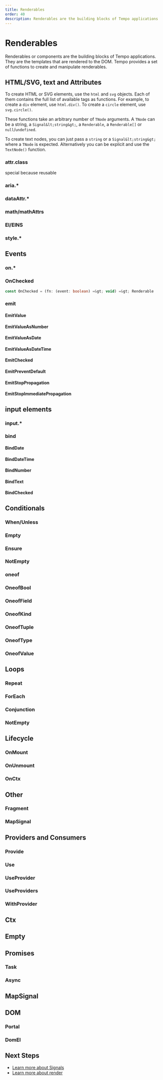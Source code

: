 ```yaml
---
title: Renderables
order: 40
description: Renderables are the building blocks of Tempo applications. They are the templates that are rendered to the DOM. Tempo provides a set of functions to create and manipulate renderables.
---
```

# Renderables

Renderables or components are the building blocks of Tempo applications. They are the templates that are rendered to the DOM. Tempo provides a set of functions to create and manipulate renderables.

## HTML/SVG, text and Attributes

To create HTML or SVG elements, use the `html` and `svg` objects. Each of them contains the full list of available tags as functions. For example, to create a `div` element, use `html.div()`. To create a `circle` element, use `svg.circle()`.

These functions take an arbitrary number of `TNode` arguments. A `TNode` can be a string, a `Signal&lt;string&gt;`, a `Renderable`, a `Renderable[]` or `null`/`undefined`.

To create text nodes, you can just pass a `string` or a `Signal&lt;string&gt;` where a `TNode` is expected. Alternatively you can be explicit and use the `TextNode()` function.

### attr.class

special because reusable

### aria.*

### dataAttr.*

### math/mathAttrs

### El/ElNS

### style.*

## Events

### on.*

### OnChecked

```ts
const OnChecked = (fn: (event: boolean) =&gt; void) =&gt; Renderable
```

### emit

#### EmitValue

#### EmitValueAsNumber

#### EmitValueAsDate

#### EmitValueAsDateTime

#### EmitChecked

#### EmitPreventDefault

#### EmitStopPropagation

#### EmitStopImmediatePropagation

## input elements

### input.*

### bind

#### BindDate

#### BindDateTime

#### BindNumber

#### BindText

#### BindChecked

## Conditionals

### When/Unless

### Empty

### Ensure

### NotEmpty

### oneof

### OneofBool

### OneofField

### OneofKind

### OneofTuple

### OneofType

### OneofValue

## Loops

### Repeat

### ForEach

### Conjunction

### NotEmpty

## Lifecycle

### OnMount

### OnUnmount

### OnCtx

## Other

### Fragment

### MapSignal

## Providers and Consumers

### Provide

### Use

### UseProvider

### UseProviders

### WithProvider

## Ctx

## Empty

## Promises

### Task

### Async

## MapSignal

## DOM

### Portal

### DomEl

## Next Steps

- [Learn more about Signals](/page/signals)
- [Learn more about render](/page/render)
